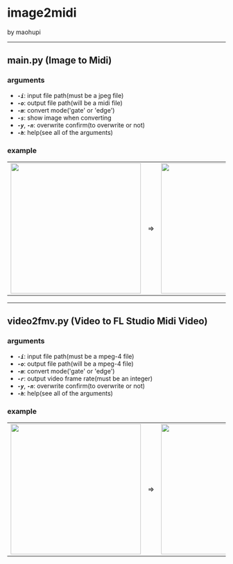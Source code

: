 # image2midi

by maohupi

<hr>

## main.py (Image to Midi)

### arguments
* ***`-i`***: input file path(must be a jpeg file)
* ***`-o`***: output file path(will be a midi file)
* ***`-m`***: convert mode('gate' or 'edge')
* ***`-s`***: show image when converting
* ***`-y`***, ***`-n`***: overwrite confirm(to overwrite or not)
* ***`-h`***: help(see all of the arguments)

### example
<table>
  <tbody>
    <tr>
      <td>
        <img src="https://user-images.githubusercontent.com/60348735/202878130-33d66fce-1b32-4066-a0fa-3480e8560fa7.png" width="300" height="300">
      </td>
      <td>
        =>
      </td>
      <td>
        <img src="https://user-images.githubusercontent.com/60348735/202878109-62f833d5-47a5-4e38-9584-8a1aa358431f.png" width="300" height="300">
      </td>
    </tr>
  </tbody>
</table>

<hr>

## video2fmv.py (Video to FL Studio Midi Video)

### arguments
* ***`-i`***: input file path(must be a mpeg-4 file)
* ***`-o`***: output file path(will be a mpeg-4 file)
* ***`-m`***: convert mode('gate' or 'edge')
* ***`-r`***: output video frame rate(must be an integer)
* ***`-y`***, ***`-n`***: overwrite confirm(to overwrite or not)
* ***`-h`***: help(see all of the arguments)

### example
<table>
  <tbody>
    <tr>
      <td>
        <img src="https://user-images.githubusercontent.com/60348735/205419424-8ac19c6e-1f18-4356-a6e4-6b8bbb6aa2a2.gif" width="300" height="300">
      </td>
      <td>
        =>
      </td>
      <td>
        <img src="https://user-images.githubusercontent.com/60348735/205419754-24a0fa6e-0f5e-4992-86d1-3bc2975d05d4.gif" width="300" height="300">
      </td>
    </tr>
  </tbody>
</table>
